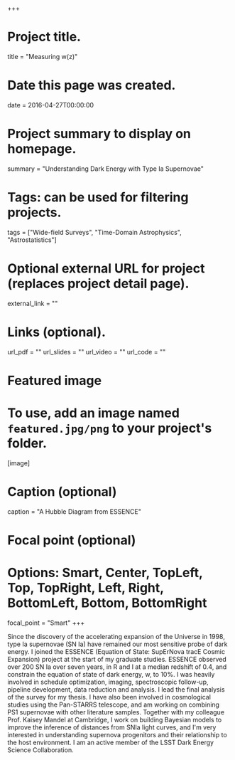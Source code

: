 +++
# Project title.
title = "Measuring w(z)"

# Date this page was created.
date = 2016-04-27T00:00:00

# Project summary to display on homepage.
summary = "Understanding Dark Energy with Type Ia Supernovae"

# Tags: can be used for filtering projects.
tags = ["Wide-field Surveys", "Time-Domain Astrophysics", "Astrostatistics"]

# Optional external URL for project (replaces project detail page).
external_link = ""


# Links (optional).
url_pdf = ""
url_slides = ""
url_video = ""
url_code = ""


# Featured image
# To use, add an image named `featured.jpg/png` to your project's folder. 
[image]
  # Caption (optional)
  caption = "A Hubble Diagram from ESSENCE"
  
  # Focal point (optional)
  # Options: Smart, Center, TopLeft, Top, TopRight, Left, Right, BottomLeft, Bottom, BottomRight
  focal_point = "Smart"
+++

Since the discovery of the accelerating expansion of the Universe in 1998, type Ia supernovae (SN Ia) have remained our most sensitive probe of dark energy. I joined the ESSENCE (Equation of State: SupErNova tracE Cosmic Expansion) project at the start of my graduate studies. ESSENCE observed over 200 SN Ia over seven years, in R and I at a median redshift of 0.4, and constrain the equation of state of dark energy, w, to 10%. I was heavily involved in schedule optimization, imaging, spectroscopic follow-up, pipeline development, data reduction and analysis. I lead the final analysis of the survey for my thesis. I have also been involved in cosmological studies using the Pan-STARRS telescope, and am working on combining PS1 supernovae with other literature samples. Together with my colleague Prof. Kaisey Mandel at Cambridge, I work on building Bayesian models to improve the inference of distances from SNIa light curves, and I'm very interested in understanding supernova progenitors and their relationship to the host environment. I am an active member of the LSST Dark Energy Science Collaboration. 

